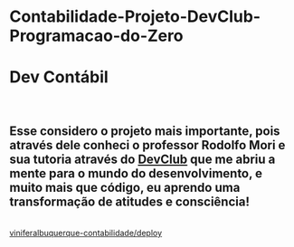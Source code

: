 # Contabilidade-Projeto-DevClub-Programacao-do-Zero
<h1>Dev Contábil</h1>
<br>
<h2>Esse considero o projeto mais importante, pois através dele conheci o professor Rodolfo Mori e sua tutoria através do <a href="https://rodolfomori.com.br/devclub">DevClub</a> que me abriu a mente para o mundo do desenvolvimento, e muito mais que código, eu aprendo uma transformação de atitudes e consciência!</h2>
<br>
<a href="https://[![Netlify Status](https://api.netlify.com/api/v1/badges/68dd6109-c7d7-4fea-9636-7d754d3f64ec/deploy-status)](https://app.netlify.com/sites/viniferalbuquerque-contabilidade/deploys)">viniferalbuquerque-contabilidade/deploy</a>
